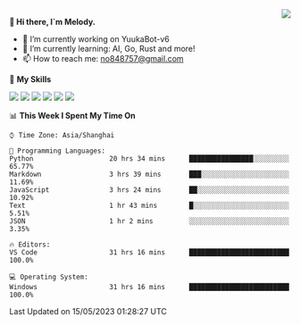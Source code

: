 <a href="#">
  <img align="right" src="https://github-readme-stats.vercel.app/api?username=melodyyuuka&count_private=true&show_icons=true" />
</a>

**👋 Hi there, I`m Melody.**

- 🔭 I’m currently working on YuukaBot-v6
- 🌱 I’m currently learning: AI, Go, Rust and more!
- 📫 How to reach me: no848757@gmail.com

🌟 **My Skills** 

![](https://img.shields.io/badge/-Python-3e74a2?style=flat-square&logo=Python&logoColor=fff)
![](https://img.shields.io/badge/-Java-007396?style=flat-square&logo=OpenJDK&logoColor=fff)
![](https://img.shields.io/badge/-Node.js-339933?style=flat-square&logo=Node.js&logoColor=fff)
![](https://img.shields.io/badge/-Git-f05032?style=flat-square&logo=git&logoColor=fff)
![](https://img.shields.io/badge/-PostgreSQL-4169e1?style=flat-square&logo=PostgreSQL&logoColor=fff)
![](https://img.shields.io/badge/-VSCode-007acc?style=flat-square&logo=Visual-Studio-Code&logoColor=fff)


<!--START_SECTION:waka-->
📊 **This Week I Spent My Time On** 

```text
⌚︎ Time Zone: Asia/Shanghai

💬 Programming Languages: 
Python                   20 hrs 34 mins      ████████████████░░░░░░░░░   65.77% 
Markdown                 3 hrs 39 mins       ███░░░░░░░░░░░░░░░░░░░░░░   11.69% 
JavaScript               3 hrs 24 mins       ██░░░░░░░░░░░░░░░░░░░░░░░   10.92% 
Text                     1 hr 43 mins        █░░░░░░░░░░░░░░░░░░░░░░░░   5.51% 
JSON                     1 hr 2 mins         ░░░░░░░░░░░░░░░░░░░░░░░░░   3.35%

🔥 Editors: 
VS Code                  31 hrs 16 mins      █████████████████████████   100.0%

💻 Operating System: 
Windows                  31 hrs 16 mins      █████████████████████████   100.0%

```


 Last Updated on 15/05/2023 01:28:27 UTC
<!--END_SECTION:waka-->
